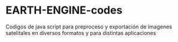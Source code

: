 # EARTH-ENGINE-codes
Codigos de java script para preproceso y exportación de imagenes satelitales en diversos formatos y para distintas aplicaciones
